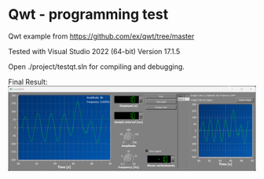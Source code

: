 # Qwt - programming test

Qwt example from https://github.com/ex/qwt/tree/master 

Tested with Visual Studio 2022 (64-bit) Version 17.1.5

Open ./project/testqt.sln for compiling and debugging.

Final Result: 
![final result](final.png)